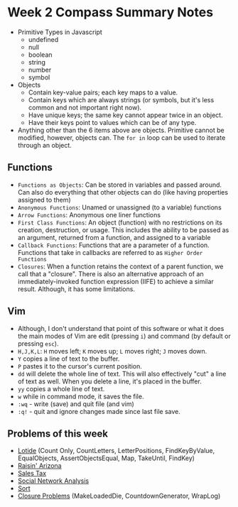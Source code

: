 # Week 2 Compass Summary Notes
* Primitive Types in Javascript
  * undefined
  * null
  * boolean
  * string
  * number
  * symbol
* Objects
  * Contain key-value pairs; each key maps to a value.
  * Contain keys which are always strings (or symbols, but it's less common and not important right now).
  * Have unique keys; the same key cannot appear twice in an object.
  * Have their keys point to values which can be of any type.
* Anything other than the 6 items above are objects. Primitive cannot be modified, however, objects can. The `for in` loop can be used to iterate through an object.

## Functions
* `Functions as Objects`: Can be stored in variables and passed around. Can also do everything that other objects can do (like having properties assigned to them)
* `Anonymous Functions`: Unamed or unassigned (to a variable) functions
* `Arrow Functions`: Anonymous one liner functions
* `First Class Functions`: An object (function) with no restrictions on its creation, destruction, or usage. This includes the ability to be passed as an argument, returned from a function, and assigned to a variable
* `Callback Functions`: Functions that are a parameter of a function. Functions that take in callbacks are referred to as `Higher Order Functions`
* `Closures`: When a function retains the context of a parent function, we call that a "closure". There is also an alternative approach of an immediately-invoked function expression (IIFE) to achieve a similar result. Although, it has some limitations.

## Vim
* Although, I don't understand that point of this software or what it does the main modes of Vim are edit (pressing `i`) and command (by default or pressing `esc`).
* `H,J,K,L`: `H` moves left; `K` moves up; `L` moves right; `J` moves down.
* `Y` copies a line of text to the buffer.
* `P` pastes it to the cursor's current position.
* `dd` will delete the whole line of text. This will also effectively "cut" a line of text as well. When you delete a line, it's placed in the buffer.
* `yy` copies a whole line of text.
* `w` while in command mode, it saves the file.
* `:wq` - write (save) and quit file (and vim)
* `:q!` - quit and ignore changes made since last file save.

## Problems of this week
* [Lotide](https://github.com/IrhaAli/lotide) (Count Only, CountLetters, LetterPositions, FindKeyByValue, EqualObjects, AssertObjectsEqual, Map, TakeUntil, FindKey)
* [Raisin' Arizona](https://gist.github.com/IrhaAli/373c4bc28228cd5260f75e4e6f7a3646)
* [Sales Tax](https://gist.github.com/IrhaAli/87aca2eb86a5df67c2addcd711b6e898)
* [Social Network Analysis](https://gist.github.com/IrhaAli/7c6cd1c3d41ae4970b6fec9bd68de32c)
* [Sort](https://gist.github.com/IrhaAli/3ff30bb85229842bf0b205c5abccfdab)
* [Closure Problems](https://flex-web.compass.lighthouselabs.ca/workbooks/flex-m01w2/activities/238?journey_step=30&workbook=5) (MakeLoadedDie, CountdownGenerator, WrapLog)